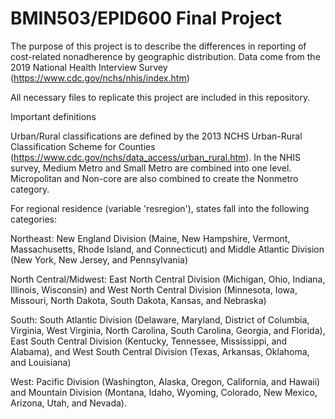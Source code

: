 # BMIN503/EPID600 Final Project

The purpose of this project is to describe the differences in reporting of cost-related nonadherence by geographic distribution. Data come from the 2019 National Health Interview Survey (https://www.cdc.gov/nchs/nhis/index.htm)

All necessary files to replicate this project are included in this repository.



Important definitions

Urban/Rural classifications are defined by the 2013 NCHS Urban-Rural Classification Scheme for Counties (https://www.cdc.gov/nchs/data_access/urban_rural.htm). In the NHIS survey, Medium Metro and Small Metro are combined into one level. Micropolitan and Non-core are also combined to create the Nonmetro category.


For regional residence (variable 'resregion'), states fall into the following categories:

Northeast: New England Division (Maine, New Hampshire, Vermont, Massachusetts, Rhode Island, and Connecticut) and Middle Atlantic Division (New York, New Jersey, and Pennsylvania)

North Central/Midwest: East North Central Division (Michigan, Ohio, Indiana, Illinois, Wisconsin) and West North Central Division (Minnesota, Iowa, Missouri, North Dakota, South Dakota, Kansas, and Nebraska)

South: South Atlantic Division (Delaware, Maryland, District of Columbia, Virginia, West Virginia, North Carolina, South Carolina, Georgia, and Florida), East South Central Division (Kentucky, Tennessee, Mississippi, and Alabama), and West South Central Division (Texas, Arkansas, Oklahoma, and Louisiana)

West: Pacific Division (Washington, Alaska, Oregon, California, and Hawaii) and Mountain Division (Montana, Idaho, Wyoming, Colorado, New Mexico, Arizona, Utah, and Nevada).

